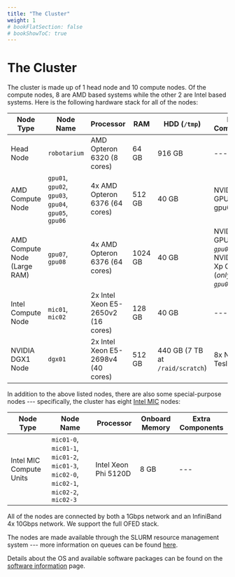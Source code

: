 ```yaml
---
title: "The Cluster"
weight: 1
# bookFlatSection: false
# bookShowToC: true
---
```


The Cluster
===========

The cluster is made up of 1 head node and 10 compute nodes. Of the compute
nodes, 8 are AMD based systems while the other 2 are Intel based systems. Here
is the following hardware stack for all of the nodes:

Node Type | Node Name | Processor | RAM | HDD (`/tmp`) | Extra Components
--- | --- | --- | --- | --- | ---
Head Node | `robotarium` | AMD Opteron 6320 (8 cores) | 64 GB | 916 GB | ---
AMD Compute Node | `gpu01`, `gpu02`, `gpu03`, `gpu04`, `gpu05`, `gpu06` | 4x AMD Opteron 6376 (64 cores) | 512 GB | 40 GB | NVIDIA K20 GPU, (2x in gpu06)
AMD Compute Node (Large RAM) | `gpu07`, `gpu08` | 4x AMD Opteron 6376 (64 cores) | 1024 GB | 40 GB | NVIDIA K20 GPU (_only in `gpu07`_), 2x NVIDIA Titan Xp GPUs (_only in `gpu08`_)
Intel Compute Node | `mic01`, `mic02` |	2x Intel Xeon E5-2650v2 (16 cores) | 128 GB | 40 GB | ---
NVIDIA DGX1 Node | `dgx01` | 2x Intel Xeon E5-2698v4 (40 cores) | 512 GB | 440 GB (7 TB at `/raid/scratch`) | 8x NVIDIA Tesla P100

In addition to the above listed nodes, there are also some special-purpose nodes
--- specifically, the cluster has eight [Intel MIC](//en.wikipedia.org/wiki/Xeon_Phi) nodes:

Node Type | Node Name | Processor | Onboard Memory | Extra Components
--- | --- | --- | --- | ---
Intel MIC Compute Units | `mic01-0`, `mic01-1`, `mic01-2`, `mic01-3`, `mic02-0`, `mic02-1`, `mic02-2`, `mic02-3` | Intel Xeon Phi 5120D | 8 GB | ---

All of the nodes are connected by both a 1Gbps network and an InfiniBand 4x 10Gbps network. We support the full OFED stack.

The nodes are made available through the SLURM resource management system --- more information on queues can be found [here](/docs/how-to#queueing-system).

Details about the OS and available software packages can be found on the [software information](#) page.
